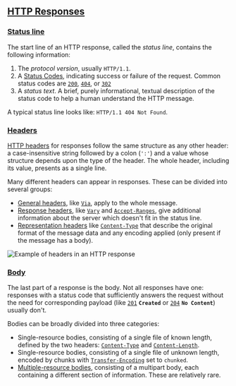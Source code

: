 ## [HTTP Responses](https://developer.mozilla.org/en-US/docs/Web/HTTP/Messages#http_responses "Permalink to HTTP Responses")

### [Status line](https://developer.mozilla.org/en-US/docs/Web/HTTP/Messages#status_line "Permalink to Status line")

The start line of an HTTP response, called the _status line_, contains the following information:

1.  The _protocol version_, usually `HTTP/1.1`.
2.  A [Status Codes](web-network/http/Status%20Codes.md), indicating success or failure of the request. Common status codes are [`200`](https://developer.mozilla.org/en-US/docs/Web/HTTP/Status/200), [`404`](https://developer.mozilla.org/en-US/docs/Web/HTTP/Status/404), or [`302`](https://developer.mozilla.org/en-US/docs/Web/HTTP/Status/302)
3.  A _status text_. A brief, purely informational, textual description of the status code to help a human understand the HTTP message.

A typical status line looks like: `HTTP/1.1 404 Not Found`.

### [Headers](https://developer.mozilla.org/en-US/docs/Web/HTTP/Messages#headers_2 "Permalink to Headers")

[HTTP headers](https://developer.mozilla.org/en-US/docs/Web/HTTP/Headers) for responses follow the same structure as any other header: a case-insensitive string followed by a colon (`':'`) and a value whose structure depends upon the type of the header. The whole header, including its value, presents as a single line.

Many different headers can appear in responses. These can be divided into several groups:

-   [General headers](https://developer.mozilla.org/en-US/docs/Glossary/General_header), like [`Via`](https://developer.mozilla.org/en-US/docs/Web/HTTP/Headers/Via), apply to the whole message.
-   [Response headers](https://developer.mozilla.org/en-US/docs/Glossary/Response_header), like [`Vary`](https://developer.mozilla.org/en-US/docs/Web/HTTP/Headers/Vary) and [`Accept-Ranges`](https://developer.mozilla.org/en-US/docs/Web/HTTP/Headers/Accept-Ranges), give additional information about the server which doesn't fit in the status line.
-   [Representation headers](https://developer.mozilla.org/en-US/docs/Glossary/Representation_header) like [`Content-Type`](https://developer.mozilla.org/en-US/docs/Web/HTTP/Headers/Content-Type) that describe the original format of the message data and any encoding applied (only present if the message has a body).

![Example of headers in an HTTP response](https://developer.mozilla.org/en-US/docs/Web/HTTP/Messages/http_response_headers3.png)

### [Body](https://developer.mozilla.org/en-US/docs/Web/HTTP/Messages#body_2 "Permalink to Body")

The last part of a response is the body. Not all responses have one: responses with a status code that sufficiently answers the request without the need for corresponding payload (like [`201`](https://developer.mozilla.org/en-US/docs/Web/HTTP/Status/201) **`Created`** or [`204`](https://developer.mozilla.org/en-US/docs/Web/HTTP/Status/204) **`No Content`**) usually don't.

Bodies can be broadly divided into three categories:

-   Single-resource bodies, consisting of a single file of known length, defined by the two headers: [`Content-Type`](https://developer.mozilla.org/en-US/docs/Web/HTTP/Headers/Content-Type) and [`Content-Length`](https://developer.mozilla.org/en-US/docs/Web/HTTP/Headers/Content-Length).
-   Single-resource bodies, consisting of a single file of unknown length, encoded by chunks with [`Transfer-Encoding`](https://developer.mozilla.org/en-US/docs/Web/HTTP/Headers/Transfer-Encoding) set to `chunked`.
-   [Multiple-resource bodies](https://developer.mozilla.org/en-US/docs/Web/HTTP/Basics_of_HTTP/MIME_types#multipartform-data), consisting of a multipart body, each containing a different section of information. These are relatively rare.

